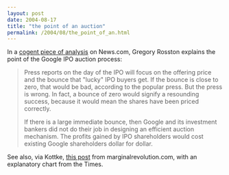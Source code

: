 ```yaml
---
layout: post
date: 2004-08-17
title: "the point of an auction"
permalink: /2004/08/the_point_of_an.html
---
```


In a [cogent piece of analysis](http://news.com.com/Judging+the+Google+IPO/2010-1024_3-5312744.html) on News.com, Gregory Rosston explains the point of the Google IPO auction process:

> Press reports on the day of the IPO will focus on the offering price and the bounce that "lucky" IPO buyers get. If the bounce is close to zero, that would be bad, according to the popular press. But the press is wrong. In fact, a bounce of zero would signify a resounding success, because it would mean the shares have been priced correctly.  
>   
> If there is a large immediate bounce, then Google and its investment bankers did not do their job in designing an efficient auction mechanism. The profits gained by IPO shareholders would cost existing Google shareholders dollar for dollar.

See also, via Kottke, [this post](http://www.marginalrevolution.com/marginalrevolution/2004/08/dutch_auction_i.html) from marginalrevolution.com, with an explanatory chart from the Times.
